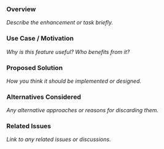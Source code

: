 ### Overview
_Describe the enhancement or task briefly._

### Use Case / Motivation
_Why is this feature useful? Who benefits from it?_

### Proposed Solution
_How you think it should be implemented or designed._

### Alternatives Considered
_Any alternative approaches or reasons for discarding them._

### Related Issues
_Link to any related issues or discussions._
